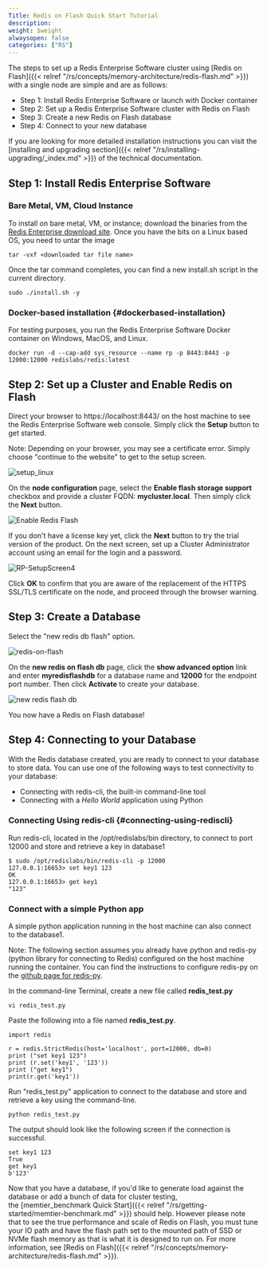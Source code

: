 ```yaml
---
Title: Redis on Flash Quick Start Tutorial
description:
weight: $weight
alwaysopen: false
categories: ["RS"]
---
```

The steps to set up a Redis Enterprise Software cluster using [Redis on
Flash]({{< relref "/rs/concepts/memory-architecture/redis-flash.md" >}})
with a single node are simple and are as follows:

- Step 1: Install Redis Enterprise Software or launch with Docker
    container
- Step 2: Set up a Redis Enterprise Software cluster with Redis on
    Flash
- Step 3: Create a new Redis on Flash database
- Step 4: Connect to your new database

If you are looking for more detailed installation instructions you can
visit the [installing and upgrading
section]({{< relref "/rs/installing-upgrading/_index.md" >}})
of the technical documentation.

## Step 1: Install Redis Enterprise Software

### Bare Metal, VM, Cloud Instance

To install on bare metal, VM, or instance; download the binaries from
the [Redis Enterprise download
site](https://app.redislabs.com/#/sign-up/software?direct=true). Once
you have the bits on a Linux based OS, you need to untar the image

```src
tar -vxf <downloaded tar file name>
```

Once the tar command completes, you can find a new install.sh script in
the current directory.

```src
sudo ./install.sh -y
```

### Docker-based installation {#dockerbased-installation}

For testing purposes, you run the Redis Enterprise Software
Docker container on Windows, MacOS, and Linux.

```src
docker run -d --cap-add sys_resource --name rp -p 8443:8443 -p 12000:12000 redislabs/redis:latest
```

## Step 2: Set up a Cluster and Enable Redis on Flash

Direct your browser to https://localhost:8443/ on the host machine to
see the Redis Enterprise Software web console. Simply click the
**Setup** button to get started.

Note: Depending on your browser, you may see a certificate error. Simply
choose "continue to the website" to get to the setup screen.

![setup_linux](/images/rs/setup_linux.png?width=600&height=287)

On the **node configuration** page, select the **Enable flash storage
support** checkbox and provide a cluster FQDN: **mycluster.local**.
Then simply click the **Next** button.

![Enable Redis
Flash](/images/rs/enable_redis_flash.png?width=800&height=663)

If you don't have a license key yet, click the **Next** button to try
the trial version of the product.
On the next screen, set up a Cluster Administrator account using an
email for the login and a password.

![RP-SetupScreen4](/images/rs/RP-SetupScreen4.jpeg?width=600&height=377)

Click **OK** to confirm that you are aware of the replacement of the HTTPS SSL/TLS
certificate on the node, and proceed through the browser warning.

## Step 3: Create a Database

Select the "new redis db flash" option.

![redis-on-flash](/images/rs/redis-on-flash.png?width=391&height=400)

On the **new redis on flash db** page, click the **show advanced
option** link and enter **myredisflashdb** for a database name and
**12000** for the endpoint port number. Then click **Activate** to
create your database.

![new redis flash
db](/images/rs/newredisflashdb.png?width=700&height=714)

You now have a Redis on Flash database!

## Step 4: Connecting to your Database

With the Redis database created, you are ready to connect to your
database to store data. You can use one of the following ways to test
connectivity to your database:

- Connecting with redis-cli, the built-in command-line tool
- Connecting with a _Hello World_ application using Python

### Connecting Using redis-cli {#connecting-using-rediscli}

Run redis-cli, located in the /opt/redislabs/bin directory, to connect
to port 12000 and store and retrieve a key in database1

```src
$ sudo /opt/redislabs/bin/redis-cli -p 12000
127.0.0.1:16653> set key1 123
OK
127.0.0.1:16653> get key1
"123"
```

### Connect with a simple Python app

A simple python application running in the host machine can also connect
to the database1.

Note: The following section assumes you already have python and redis-py
(python library for connecting to Redis) configured on the host machine
running the container. You can find the instructions to configure
redis-py on the [github page for
redis-py](https://github.com/andymccurdy/redis-py).

In the command-line Terminal, create a new file called
**redis_test.py**

```src
vi redis_test.py
```

Paste the following into a file named **redis_test.py**.

```src
import redis

r = redis.StrictRedis(host='localhost', port=12000, db=0)
print ("set key1 123")
print (r.set('key1', '123'))
print ("get key1")
print(r.get('key1'))
```

Run "redis_test.py" application to connect to the database and store
and retrieve a key using the command-line.

```src
python redis_test.py
```

The output should look like the following screen if the connection is
successful.

```src
set key1 123
True
get key1
b'123'
```

Now that you have a database, if you'd like to generate load against the
database or add a bunch of data for cluster testing,
the [memtier_benchmark Quick
Start]({{< relref "/rs/getting-started/memtier-benchmark.md" >}}) should
help. However please note that to see the true performance and scale of
Redis on Flash, you must tune your IO path and have the flash
path set to the mounted path of SSD or NVMe flash memory as that is what
it is designed to run on. For more information, see [Redis on
Flash]({{< relref "/rs/concepts/memory-architecture/redis-flash.md" >}}).
